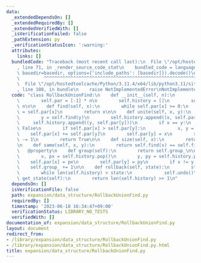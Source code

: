 ```yaml
---
data:
  _extendedDependsOn: []
  _extendedRequiredBy: []
  _extendedVerifiedWith: []
  _isVerificationFailed: false
  _pathExtension: py
  _verificationStatusIcon: ':warning:'
  attributes:
    links: []
  bundledCode: "Traceback (most recent call last):\n  File \"/opt/hostedtoolcache/Python/3.11.4/x64/lib/python3.11/site-packages/onlinejudge_verify/documentation/build.py\"\
    , line 71, in _render_source_code_stat\n    bundled_code = language.bundle(stat.path,\
    \ basedir=basedir, options={'include_paths': [basedir]}).decode()\n          \
    \         ^^^^^^^^^^^^^^^^^^^^^^^^^^^^^^^^^^^^^^^^^^^^^^^^^^^^^^^^^^^^^^^^^^^^^^^^^^^^^^^^^\n\
    \  File \"/opt/hostedtoolcache/Python/3.11.4/x64/lib/python3.11/site-packages/onlinejudge_verify/languages/python.py\"\
    , line 108, in bundle\n    raise NotImplementedError\nNotImplementedError\n"
  code: "class RollbackUnionFind:\n    def __init__(self, n):\n        self.n = n\n\
    \        self.par = [-1] * n\n        self.history = []\n        self.group_ =\
    \ n\n\n    def find(self, x):\n        while self.par[x] >= 0:\n            x\
    \ = self.par[x]\n        return x\n\n    def unite(self, x, y):\n        x = self.find(x)\n\
    \        y = self.find(y)\n        self.history.append((x, self.par[x]))\n   \
    \     self.history.append((y, self.par[y]))\n        if x == y:\n            return\
    \ False\n        if self.par[x] > self.par[y]:\n            x, y = y, x\n    \
    \    self.par[x] += self.par[y]\n        self.par[y] = x\n        self.group_\
    \ -= 1\n        return True\n\n    def size(self, x):\n        return -self.par[self.find(x)]\n\
    \n    def same(self, x, y):\n        return self.find(x) == self.find(y)\n\n \
    \   @property\n    def group(self):\n        return self.group_\n\n    def undo(self):\n\
    \        x, px = self.history.pop()\n        y, py = self.history.pop()\n    \
    \    self.par[x] = px\n        self.par[y] = py\n        if x != y:\n        \
    \    self.group_ += 1\n\n    def rollback(self, state):\n        state <<= 1\n\
    \        while len(self.history) > state:\n            self.undo()\n\n    def\
    \ get_state(self):\n        return len(self.history) >> 1\n"
  dependsOn: []
  isVerificationFile: false
  path: expansion/data_structure/RollbackUnionFind.py
  requiredBy: []
  timestamp: '2023-06-18 16:34:47+09:00'
  verificationStatus: LIBRARY_NO_TESTS
  verifiedWith: []
documentation_of: expansion/data_structure/RollbackUnionFind.py
layout: document
redirect_from:
- /library/expansion/data_structure/RollbackUnionFind.py
- /library/expansion/data_structure/RollbackUnionFind.py.html
title: expansion/data_structure/RollbackUnionFind.py
---
```

